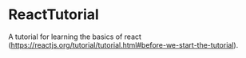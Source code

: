 # ReactTutorial
A tutorial for learning the basics of react (https://reactjs.org/tutorial/tutorial.html#before-we-start-the-tutorial).
